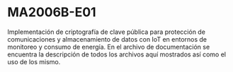 # MA2006B-E01
Implementación de criptografía de clave pública para protección de comunicaciones y almacenamiento de datos con IoT en entornos de monitoreo y consumo de energía.
En el archivo de documentación se encuentra la descripción de todos los archivos aquí mostrados así como el uso de los mismo.
